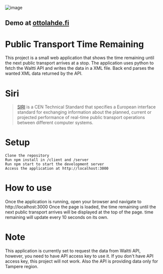 ![image](https://user-images.githubusercontent.com/63849800/213023950-a55caddb-5cc0-4d25-a8e3-0451d590a633.png)

## Demo at [ottolahde.fi](ottolahde.fi)

# Public Transport Time Remaining

This project is a small web application that shows the time remaining until the next public transport arrives at a stop. The application uses python to fetch the Waltti API and writes the data in a XML file. Back end parses the wanted XML data returned by the API.

# Siri
>[SIRI](https://www.transmodel-cen.eu/siri-standard/) is a CEN Technical Standard that specifies a European interface standard for exchanging information about the planned, current or projected performance of real-time public transport operations between different computer systems.



# Setup

    Clone the repository
    Run npm install in /client and /server
    Run npm start to start the development server
    Access the application at http://localhost:3000

# How to use

Once the application is running, open your browser and navigate to http://localhost:3000
Once the page is loaded, the time remaining until the next public transport arrives will be displayed at the top of the page.
time remaining will update every 10 seconds on its own.

# Note

This application is currently set to request the data from Waltti API, however, you need to have API access key to use it. If you don't have API access key, this project will not work.
Also the API is providing data only for Tampere region.
